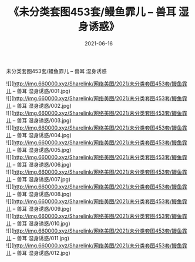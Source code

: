 ﻿---
layout: post
title:  《未分类套图453套/鳗鱼霏儿 – 兽耳 湿身诱惑》
date:   2021-06-16
img: http://img.660000.xyz/Sharelink/网络美图/2021/未分类套图453套/鳗鱼霏儿 – 兽耳 湿身诱惑/000.jpg
categories: [美女, 清纯, 唯美]
---

未分类套图453套/鳗鱼霏儿 – 兽耳 湿身诱惑

 ![](http://img.660000.xyz/Sharelink/网络美图/2021/未分类套图453套/鳗鱼霏儿 – 兽耳 湿身诱惑/001.jpg) <br>![](http://img.660000.xyz/Sharelink/网络美图/2021/未分类套图453套/鳗鱼霏儿 – 兽耳 湿身诱惑/002.jpg) <br>![](http://img.660000.xyz/Sharelink/网络美图/2021/未分类套图453套/鳗鱼霏儿 – 兽耳 湿身诱惑/003.jpg) <br>![](http://img.660000.xyz/Sharelink/网络美图/2021/未分类套图453套/鳗鱼霏儿 – 兽耳 湿身诱惑/004.jpg) <br>![](http://img.660000.xyz/Sharelink/网络美图/2021/未分类套图453套/鳗鱼霏儿 – 兽耳 湿身诱惑/005.jpg) <br>![](http://img.660000.xyz/Sharelink/网络美图/2021/未分类套图453套/鳗鱼霏儿 – 兽耳 湿身诱惑/006.jpg) <br>![](http://img.660000.xyz/Sharelink/网络美图/2021/未分类套图453套/鳗鱼霏儿 – 兽耳 湿身诱惑/007.jpg) <br>![](http://img.660000.xyz/Sharelink/网络美图/2021/未分类套图453套/鳗鱼霏儿 – 兽耳 湿身诱惑/008.jpg) <br>![](http://img.660000.xyz/Sharelink/网络美图/2021/未分类套图453套/鳗鱼霏儿 – 兽耳 湿身诱惑/009.jpg) <br>![](http://img.660000.xyz/Sharelink/网络美图/2021/未分类套图453套/鳗鱼霏儿 – 兽耳 湿身诱惑/010.jpg) <br>![](http://img.660000.xyz/Sharelink/网络美图/2021/未分类套图453套/鳗鱼霏儿 – 兽耳 湿身诱惑/011.jpg) <br>![](http://img.660000.xyz/Sharelink/网络美图/2021/未分类套图453套/鳗鱼霏儿 – 兽耳 湿身诱惑/012.jpg) <br>